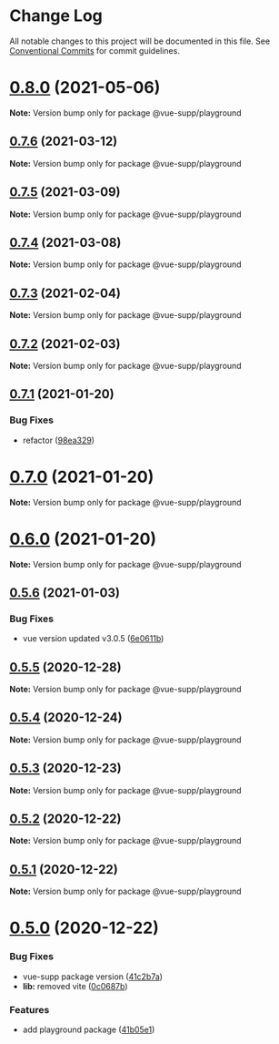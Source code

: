 # Change Log

All notable changes to this project will be documented in this file.
See [Conventional Commits](https://conventionalcommits.org) for commit guidelines.

# [0.8.0](https://github.com/5cube/vue-supp/compare/v0.7.6...v0.8.0) (2021-05-06)

**Note:** Version bump only for package @vue-supp/playground





## [0.7.6](https://github.com/5cube/vue-supp/compare/v0.7.5...v0.7.6) (2021-03-12)

**Note:** Version bump only for package @vue-supp/playground





## [0.7.5](https://github.com/5cube/vue-supp/compare/v0.7.4...v0.7.5) (2021-03-09)

**Note:** Version bump only for package @vue-supp/playground





## [0.7.4](https://github.com/5cube/vue-supp/compare/v0.7.3...v0.7.4) (2021-03-08)

**Note:** Version bump only for package @vue-supp/playground





## [0.7.3](https://github.com/5cube/vue-supp/compare/v0.7.2...v0.7.3) (2021-02-04)

**Note:** Version bump only for package @vue-supp/playground





## [0.7.2](https://github.com/5cube/vue-supp/compare/v0.7.1...v0.7.2) (2021-02-03)

**Note:** Version bump only for package @vue-supp/playground





## [0.7.1](https://github.com/5cube/vue-supp/compare/v0.7.0...v0.7.1) (2021-01-20)


### Bug Fixes

* refactor ([98ea329](https://github.com/5cube/vue-supp/commit/98ea329e934705765b298e07bd36962491b4fd94))





# [0.7.0](https://github.com/5cube/vue-supp/compare/v0.6.0...v0.7.0) (2021-01-20)

**Note:** Version bump only for package @vue-supp/playground





# [0.6.0](https://github.com/5cube/vue-supp/compare/v0.5.6...v0.6.0) (2021-01-20)

**Note:** Version bump only for package @vue-supp/playground





## [0.5.6](https://github.com/5cube/vue-supp/compare/v0.5.5...v0.5.6) (2021-01-03)


### Bug Fixes

* vue version updated v3.0.5 ([6e0611b](https://github.com/5cube/vue-supp/commit/6e0611b25b93f6e1f5ea87cccf3f0d97b0eefd79))





## [0.5.5](https://github.com/5cube/vue-supp/compare/v0.5.4...v0.5.5) (2020-12-28)

**Note:** Version bump only for package @vue-supp/playground





## [0.5.4](https://github.com/5cube/vue-supp/compare/v0.5.3...v0.5.4) (2020-12-24)

**Note:** Version bump only for package @vue-supp/playground





## [0.5.3](https://github.com/5cube/vue-supp/compare/v0.5.2...v0.5.3) (2020-12-23)

**Note:** Version bump only for package @vue-supp/playground





## [0.5.2](https://github.com/5cube/vue-supp/compare/v0.5.1...v0.5.2) (2020-12-22)

**Note:** Version bump only for package @vue-supp/playground





## [0.5.1](https://github.com/5cube/vue-supp/compare/v0.5.0...v0.5.1) (2020-12-22)

**Note:** Version bump only for package @vue-supp/playground





# [0.5.0](https://github.com/5cube/vue-supp/compare/v0.4.0...v0.5.0) (2020-12-22)


### Bug Fixes

* vue-supp package version ([41c2b7a](https://github.com/5cube/vue-supp/commit/41c2b7a27c74fb516df31922787c3d7961d848bb))
* **lib:** removed vite ([0c0687b](https://github.com/5cube/vue-supp/commit/0c0687bbe61ac56b121f70a539d6d72ce6abdc65))


### Features

* add playground package ([41b05e1](https://github.com/5cube/vue-supp/commit/41b05e1e7b7d7ec09b40633c81ef3d36baaade46))
